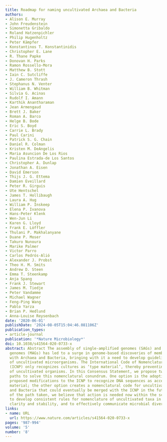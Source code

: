 ```yaml
---
title: Roadmap for naming uncultivated Archaea and Bacteria
authors:
- Alison E. Murray
- John Freudenstein
- Simonetta Gribaldo
- Roland Hatzenpichler
- Philip Hugenholtz
- Peter Kämpfer
- Konstantinos T. Konstantinidis
- Christopher E. Lane
- R. Thane Papke
- Donovan H. Parks
- Ramon Rossello-Mora
- Matthew B. Stott
- Iain C. Sutcliffe
- J. Cameron Thrash
- Stephanus N. Venter
- William B. Whitman
- Silvia G. Acinas
- Rudolf I. Amann
- Karthik Anantharaman
- Jean Armengaud
- Brett J. Baker
- Roman A. Barco
- Helge B. Bode
- Eric S. Boyd
- Carrie L. Brady
- Paul Carini
- Patrick S. G. Chain
- Daniel R. Colman
- Kristen M. DeAngelis
- Maria Asuncion De Los Rios
- Paulina Estrada-de Los Santos
- Christopher A. Dunlap
- Jonathan A. Eisen
- David Emerson
- Thijs J. G. Ettema
- Damien Eveillard
- Peter R. Girguis
- Ute Hentschel
- James T. Hollibaugh
- Laura A. Hug
- William P. Inskeep
- Elena P. Ivanova
- Hans-Peter Klenk
- Wen-Jun Li
- Karen G. Lloyd
- Frank E. Löffler
- Thulani P. Makhalanyane
- Duane P. Moser
- Takuro Nunoura
- Marike Palmer
- Victor Parro
- Carlos Pedrós-Alió
- Alexander J. Probst
- Theo H. M. Smits
- Andrew D. Steen
- Emma T. Steenkamp
- Anja Spang
- Frank J. Stewart
- James M. Tiedje
- Peter Vandamme
- Michael Wagner
- Feng-Ping Wang
- Pablo Yarza
- Brian P. Hedlund
- Anna-Louise Reysenbach
date: '2020-06-01'
publishDate: '2024-08-05T15:04:46.081106Z'
publication_types:
- article-journal
publication: '*Nature Microbiology*'
doi: 10.1038/s41564-020-0733-x
abstract: Abstract The assembly of single-amplified genomes (SAGs) and metagenome-assembled
  genomes (MAGs) has led to a surge in genome-based discoveries of members affiliated
  with Archaea and Bacteria, bringing with it a need to develop guidelines for nomenclature
  of uncultivated microorganisms. The International Code of Nomenclature of Prokaryotes
  (ICNP) only recognizes cultures as ‘type material’, thereby preventing the naming
  of uncultivated organisms. In this Consensus Statement, we propose two potential
  paths to solve this nomenclatural conundrum. One option is the adoption of previously
  proposed modifications to the ICNP to recognize DNA sequences as acceptable type
  material; the other option creates a nomenclatural code for uncultivated Archaea
  and Bacteria that could eventually be merged with the ICNP in the future. Regardless
  of the path taken, we believe that action is needed now within the scientific community
  to develop consistent rules for nomenclature of uncultivated taxa in order to provide
  clarity and stability, and to effectively communicate microbial diversity.
links:
- name: URL
  url: https://www.nature.com/articles/s41564-020-0733-x
pages: '987-994'
volume: '5'
number: '8'
---
```

